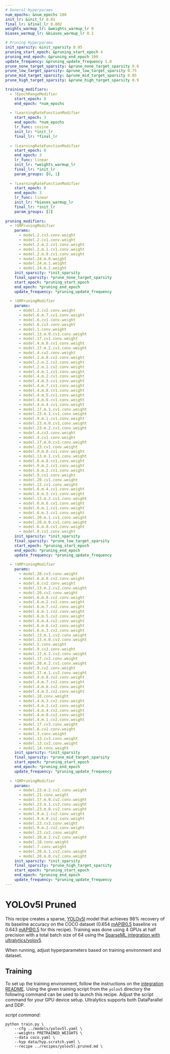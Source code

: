 ```yaml
---
# General Hyperparams
num_epochs: &num_epochs 180
init_lr: &init_lr 0.01
final_lr: &final_lr 0.002
weights_warmup_lr: &weights_warmup_lr 0
biases_warmup_lr: &biases_warmup_lr 0.1

# Pruning Hyperparams
init_sparsity: &init_sparsity 0.05
pruning_start_epoch: &pruning_start_epoch 4
pruning_end_epoch: &pruning_end_epoch 100
update_frequency: &pruning_update_frequency 1.0
prune_none_target_sparsity: &prune_none_target_sparsity 0.6
prune_low_target_sparsity: &prune_low_target_sparsity 0.75
prune_mid_target_sparsity: &prune_mid_target_sparsity 0.85
prune_high_target_sparsity: &prune_high_target_sparsity 0.9

training_modifiers:
  - !EpochRangeModifier
    start_epoch: 0
    end_epoch: *num_epochs
    
  - !LearningRateFunctionModifier
    start_epoch: 3
    end_epoch: *num_epochs
    lr_func: cosine
    init_lr: *init_lr
    final_lr: *final_lr
    
  - !LearningRateFunctionModifier
    start_epoch: 0
    end_epoch: 3
    lr_func: linear
    init_lr: *weights_warmup_lr
    final_lr: *init_lr
    param_groups: [0, 1]
    
  - !LearningRateFunctionModifier
    start_epoch: 0
    end_epoch: 3
    lr_func: linear
    init_lr: *biases_warmup_lr
    final_lr: *init_lr
    param_groups: [2]
    
pruning_modifiers:
  - !GMPruningModifier
    params:
      - model.2.cv3.conv.weight
      - model.2.cv1.conv.weight
      - model.2.m.2.cv1.conv.weight
      - model.2.m.1.cv1.conv.weight
      - model.2.m.0.cv1.conv.weight
      - model.24.m.0.weight
      - model.24.m.1.weight
      - model.24.m.2.weight
    init_sparsity: *init_sparsity
    final_sparsity: *prune_none_target_sparsity
    start_epoch: *pruning_start_epoch
    end_epoch: *pruning_end_epoch
    update_frequency: *pruning_update_frequency
        
  - !GMPruningModifier
    params:
      - model.2.cv2.conv.weight
      - model.6.m.7.cv1.conv.weight
      - model.6.cv1.conv.weight
      - model.6.cv3.conv.weight
      - model.1.conv.weight
      - model.13.m.0.cv1.conv.weight
      - model.17.cv1.conv.weight
      - model.4.m.0.cv1.conv.weight
      - model.17.m.2.cv1.conv.weight
      - model.4.cv2.conv.weight
      - model.2.m.0.cv2.conv.weight
      - model.2.m.2.cv2.conv.weight
      - model.2.m.1.cv2.conv.weight
      - model.4.m.1.cv1.conv.weight
      - model.4.m.2.cv1.conv.weight
      - model.4.m.3.cv1.conv.weight
      - model.4.m.7.cv1.conv.weight
      - model.4.m.8.cv1.conv.weight
      - model.4.m.5.cv1.conv.weight
      - model.4.m.6.cv1.conv.weight
      - model.4.m.4.cv1.conv.weight
      - model.17.m.1.cv1.conv.weight
      - model.23.m.1.cv1.conv.weight
      - model.9.m.1.cv1.conv.weight
      - model.23.m.0.cv1.conv.weight
      - model.23.m.2.cv1.conv.weight
      - model.4.cv3.conv.weight
      - model.4.cv1.conv.weight
      - model.17.m.0.cv1.conv.weight
      - model.23.cv1.conv.weight
      - model.9.m.0.cv1.conv.weight
      - model.13.m.1.cv1.conv.weight
      - model.6.m.8.cv1.conv.weight
      - model.9.m.2.cv1.conv.weight
      - model.6.m.2.cv1.conv.weight
      - model.9.cv1.conv.weight
      - model.20.cv1.conv.weight
      - model.13.cv1.conv.weight
      - model.6.m.4.cv1.conv.weight
      - model.6.m.5.cv1.conv.weight
      - model.13.m.2.cv1.conv.weight
      - model.6.m.6.cv1.conv.weight
      - model.6.m.1.cv1.conv.weight
      - model.6.m.3.cv1.conv.weight
      - model.20.m.1.cv1.conv.weight
      - model.20.m.0.cv1.conv.weight
      - model.6.m.0.cv1.conv.weight
      - model.8.cv1.conv.weight
    init_sparsity: *init_sparsity
    final_sparsity: *prune_low_target_sparsity
    start_epoch: *pruning_start_epoch
    end_epoch: *pruning_end_epoch
    update_frequency: *pruning_update_frequency
        
  - !GMPruningModifier
    params:
      - model.20.cv3.conv.weight
      - model.6.m.0.cv2.conv.weight
      - model.8.cv2.conv.weight
      - model.13.m.2.cv2.conv.weight
      - model.20.cv2.conv.weight
      - model.6.m.8.cv2.conv.weight
      - model.6.m.2.cv2.conv.weight
      - model.6.m.7.cv2.conv.weight
      - model.6.m.1.cv2.conv.weight
      - model.6.m.5.cv2.conv.weight
      - model.6.m.4.cv2.conv.weight
      - model.6.m.6.cv2.conv.weight
      - model.6.m.3.cv2.conv.weight
      - model.13.m.1.cv2.conv.weight
      - model.13.m.0.cv2.conv.weight
      - model.5.conv.weight
      - model.9.cv3.conv.weight
      - model.17.m.2.cv2.conv.weight
      - model.17.cv2.conv.weight
      - model.20.m.2.cv1.conv.weight
      - model.9.cv2.conv.weight
      - model.17.m.1.cv2.conv.weight
      - model.4.m.8.cv2.conv.weight
      - model.4.m.7.cv2.conv.weight
      - model.4.m.6.cv2.conv.weight
      - model.4.m.5.cv2.conv.weight
      - model.10.conv.weight
      - model.4.m.3.cv2.conv.weight
      - model.4.m.2.cv2.conv.weight
      - model.4.m.4.cv2.conv.weight
      - model.4.m.0.cv2.conv.weight
      - model.4.m.1.cv2.conv.weight
      - model.17.cv3.conv.weight
      - model.6.cv2.conv.weight
      - model.3.conv.weight
      - model.13.cv3.conv.weight
      - model.13.cv2.conv.weight
      - model.14.conv.weight
    init_sparsity: *init_sparsity
    final_sparsity: *prune_mid_target_sparsity
    start_epoch: *pruning_start_epoch
    end_epoch: *pruning_end_epoch
    update_frequency: *pruning_update_frequency
        
  - !GMPruningModifier
    params:
      - model.23.m.2.cv2.conv.weight
      - model.21.conv.weight
      - model.17.m.0.cv2.conv.weight
      - model.23.m.1.cv2.conv.weight
      - model.23.m.0.cv2.conv.weight
      - model.9.m.1.cv2.conv.weight
      - model.9.m.0.cv2.conv.weight
      - model.23.cv3.conv.weight
      - model.9.m.2.cv2.conv.weight
      - model.23.cv2.conv.weight
      - model.20.m.2.cv2.conv.weight
      - model.18.conv.weight
      - model.7.conv.weight
      - model.20.m.1.cv2.conv.weight
      - model.20.m.0.cv2.conv.weight
    init_sparsity: *init_sparsity
    final_sparsity: *prune_high_target_sparsity
    start_epoch: *pruning_start_epoch
    end_epoch: *pruning_end_epoch
    update_frequency: *pruning_update_frequency
---
```


# YOLOv5l Pruned

This recipe creates a sparse, [YOLOv5l](https://github.com/ultralytics/yolov5) model that achieves 98% recovery of its baseline accuracy on the COCO dataset (0.654 mAP@0.5 baseline vs 0.643 mAP@0.5 for this recipe).
Training was done using 4 GPUs at half precision with a total batch size of 64 using the [SparseML integration with ultralytics/yolov5](https://github.com/neuralmagic/sparseml/tree/main/integrations/ultralytics-yolov5).

When running, adjust hyperparameters based on training environment and dataset.

## Training

To set up the training environment, follow the instructions on the [integration README](https://github.com/neuralmagic/sparseml/blob/main/integrations/ultralytics-yolov5/README.md).
Using the given training script from the `yolov5` directory the following command can be used to launch this recipe. 
Adjust the script command for your GPU device setup. 
Ultralytics supports both DataParallel and DDP.

*script command:*

```
python train.py \
    --cfg ../models/yolov5l.yaml \
    --weights PRETRAINED_WEIGHTS \
    --data coco.yaml \
    --hyp data/hyp.scratch.yaml \
    --recipe ../recipes/yolov5l.pruned.md \
```
